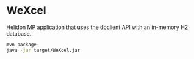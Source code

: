 # WeXcel

Helidon MP application that uses the dbclient API with an in-memory H2 database.

```bash
mvn package
java -jar target/WeXcel.jar
```
